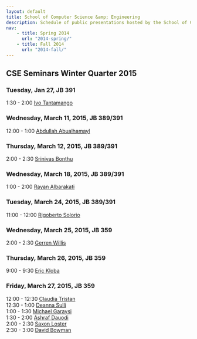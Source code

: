 ```yaml
---
layout: default
title: School of Computer Science &amp; Engineering
description: Schedule of public presentations hosted by the School of CSE.
nav:
    - title: Spring 2014
      url: "2014-spring/"
    - title: Fall 2014
      url: "2014-fall/"
---
```


## CSE Seminars __Winter Quarter 2015__

### Tuesday, Jan 27, JB 391

  1:30 -  2:00 [Ivo Tantamango](2015-winter/ivo-tantamango.pdf) <br>

### Wednesday, March 11, 2015, JB 389/391

 12:00 -  1:00 [Abdullah Abualhamayl](2015-winter/abdullah-abualhamayl.pdf) <br>

### Thursday, March 12, 2015, JB 389/391

  2:00 -  2:30 [Srinivas Bonthu](2015-winter/srinivas-bonthu.pdf) <br>

### Wednesday, March 18, 2015, JB 389/391

  1:00 -  2:00 [Rayan Albarakati](2015-winter/rayan-albarakati.pdf) <br>

### Tuesday, March 24, 2015, JB 389/391

 11:00 - 12:00 [Rigoberto Solorio](2015-winter/rigoberto-solorio.pdf) <br>

### Wednesday, March 25, 2015, JB 359

  2:00 -  2:30 [Gerren Willis](2015-winter/gerren-willis.pdf) <br>

### Thursday, March 26, 2015, JB 359

  9:00 -  9:30 [Eric Kloba](2015-winter/eric-kloba.pdf) <br>

### Friday, March 27, 2015, JB 359

 12:00 - 12:30 [Claudia Tristan](2015-winter/claudia-tristan.pdf) <br>
 12:30 -  1:00 [Deanna Sulli](2015-winter/deanna-sulli.pdf) <br>
  1:00 -  1:30 [Michael Garaysi](2015-winter/michael-garaysi.pdf) <br>
  1:30 -  2:00 [Ashraf Dauodi](2015-winter/ashraf-dauodi.pdf) <br>
  2:00 -  2:30 [Saxon Loster](2015-winter/saxon-loster.pdf) <br>
  2:30 -  3:00 [David Bowman](2015-winter/david-bowman.pdf) <br>

